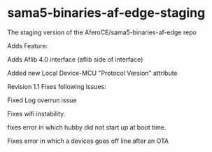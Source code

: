 # sama5-binaries-af-edge-staging
The staging version of the AferoCE/sama5-binaries-af-edge repo

Adds Feature:

Adds Aflib 4.0 interface (aflib side of interface)

Added new Local Device-MCU "Protocol Version" attribute


Revision 1.1  Fixes following issues:

Fixed Log overrun issue

Fixes wifi instability.

fixes error in which hubby did not start up at boot time.

Fixes error in which a devices goes off line after an OTA


